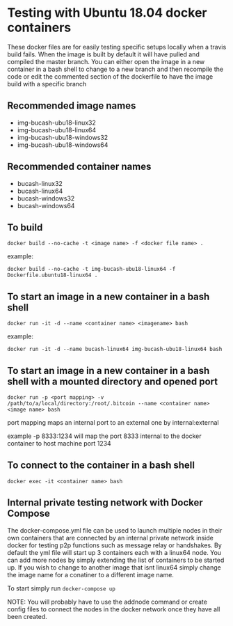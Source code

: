 # Testing with Ubuntu 18.04 docker containers

These docker files are for easily testing specific setups locally when a travis build fails. 
When the image is built by default it will have pulled and compiled the master branch. You can either open the image in a new
container in a bash shell to change to a new branch and then recompile the code
or edit the commented section of the dockerfile to have the image build with a specific branch

## Recommended image names
- img-bucash-ubu18-linux32
- img-bucash-ubu18-linux64
- img-bucash-ubu18-windows32
- img-bucash-ubu18-windows64

## Recommended container names
- bucash-linux32
- bucash-linux64
- bucash-windows32
- bucash-windows64

## To build
`docker build --no-cache -t <image name> -f <docker file name> .`

example: 

`docker build --no-cache -t img-bucash-ubu18-linux64 -f Dockerfile.ubuntu18-linux64 .`

## To start an image in a new container in a bash shell
`docker run -it -d --name <container name> <imagename> bash`

example: 

`docker run -it -d --name bucash-linux64 img-bucash-ubu18-linux64 bash`

## To start an image in a new container in a bash shell with a mounted directory and opened port
```
docker run -p <port mapping> -v /path/to/a/local/directory:/root/.bitcoin --name <container name> <image name> bash
```

port mapping maps an internal port to an external one by internal:external

example -p 8333:1234 will map the port 8333 internal to the docker container to host machine port 1234

## To connect to the container in a bash shell
`docker exec -it <container name> bash`






## Internal private testing network with Docker Compose
The docker-compose.yml file can be used to launch multiple nodes in their own containers that are connected by an internal private network inside docker for testing p2p functions such as message relay or handshakes. By default the yml file will start up 3 containers each with a linux64 node. You can add more nodes by simply extending the list of containers to be started up. If you wish to change to another image that isnt linux64 simply change the image name for a conatiner to a different image name. 

To start simply run `docker-compose up`

NOTE: You will probably have to use the addnode command or create config files to connect the nodes in the docker network once they have all been created. 
